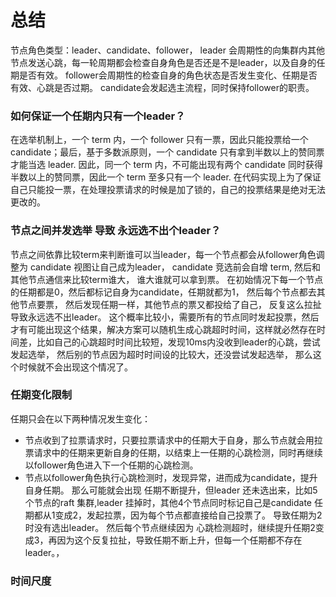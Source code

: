 # 总结
节点角色类型：leader、candidate、follower，
leader 会周期性的向集群内其他节点发送心跳，每一轮周期都会检查自身角色是否还是不是leader，以及自身的任期是否有效。
follower会周期性的检查自身的角色状态是否发生变化、任期是否有效、心跳是否过期。
candidate会发起选主流程，同时保持follower的职责。

### 如何保证一个任期内只有一个leader？
在选举机制上，一个 term 内，一个 follower 只有一票，因此只能投票给一个 candidate；最后，基于多数派原则，一个 candidate 只有拿到半数以上的赞同票才能当选 leader. 因此，同一个 term 内，不可能出现有两个 candidate 同时获得半数以上的赞同票，因此一个 term 至多只有一个 leader.
在代码实现上为了保证自己只能投一票，在处理投票请求的时候是加了锁的，自己的投票结果是绝对无法更改的。
### 节点之间并发选举 导致 永远选不出个leader？
节点之间依靠比较term来判断谁可以当leader，每一个节点都会从follower角色调整为 candidate 视图让自己成为leader， candidate 竞选前会自增 term, 然后和其他节点通信来比较term谁大， 谁大谁就可以拿到票。 在初始情况下每一个节点的任期都是0，然后都标记自身为candidate，任期就都为1， 然后每个节点都去其他节点要票， 然后发现任期一样，其他节点的票又都投给了自己， 反复这么拉扯 导致永远选不出leader。
这个概率比较小，需要所有的节点同时发起投票，然后才有可能出现这个结果，解决方案可以随机生成心跳超时时间，这样就必然存在时间差，比如自己的心跳超时时间比较短，发现10ms内没收到leader的心跳，尝试发起选举， 然后别的节点因为超时时间设的比较大，还没尝试发起选举， 那么这个时候就不会出现这个情况了。

### 任期变化限制
任期只会在以下两种情况发生变化：
- 节点收到了拉票请求时，只要拉票请求中的任期大于自身，那么节点就会用拉票请求中的任期来更新自身的任期，以结束上一任期的心跳检测，同时再继续以follower角色进入下一个任期的心跳检测。  
- 节点以follower角色执行心跳检测时，发现异常，进而成为candidate，提升自身任期。
那么可能就会出现 任期不断提升，但leader 还未选出来，比如5个节点的raft 集群,leader 挂掉时，其他4个节点同时标记自己是candidate 任期都从1变成2，发起拉票，因为每个节点都直接给自己投票了。 导致任期为2 时没有选出leader。
然后每个节点继续因为 心跳检测超时，继续提升任期2变成3，再因为这个反复拉扯，导致任期不断上升，但每一个任期都不存在leader。，

### 时间尺度
